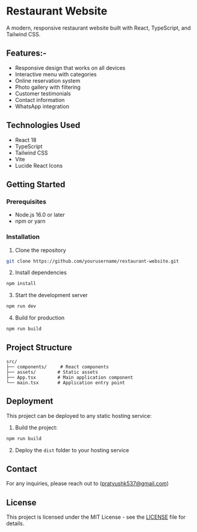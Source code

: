 # Restaurant Website

A modern, responsive restaurant website built with React, TypeScript, and Tailwind CSS.

## Features:-

- Responsive design that works on all devices
- Interactive menu with categories
- Online reservation system
- Photo gallery with filtering
- Customer testimonials
- Contact information
- WhatsApp integration

## Technologies Used

- React 18
- TypeScript
- Tailwind CSS
- Vite
- Lucide React Icons

## Getting Started

### Prerequisites

- Node.js 16.0 or later
- npm or yarn

### Installation

1. Clone the repository
```bash
git clone https://github.com/yourusername/restaurant-website.git
```

2. Install dependencies
```bash
npm install
```

3. Start the development server
```bash
npm run dev
```

4. Build for production
```bash
npm run build
```

## Project Structure

```
src/
├── components/     # React components
├── assets/        # Static assets
├── App.tsx        # Main application component
└── main.tsx       # Application entry point
```

## Deployment

This project can be deployed to any static hosting service:

1. Build the project:
```bash
npm run build
```

2. Deploy the `dist` folder to your hosting service

## Contact

For any inquiries, please reach out to (pratyushk537@gmail.com)

## License

This project is licensed under the MIT License - see the [LICENSE](LICENSE) file for details.
